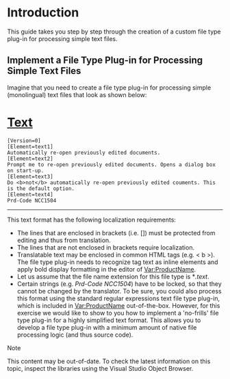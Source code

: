 Introduction
===

This guide takes you step by step through the creation of a custom file type plug-in for processing simple text files.

Implement a File Type Plug-in for Processing Simple Text Files
--

Imagine that you need to create a file type plug-in for processing simple (monolingual) text files that look as shown below:

# [Text](#tab/tabid-1)
```
[Version=0]
[Element=text1]
Automatically re-open previously edited documents. 
[Element=text2]
Prompt me to re-open previously edited documents. Opens a dialog box on start-up.
[Element=text3]
Do <b>not</b> automatically re-open previously edited couments. This is the default option.
[Element=text4]
Prd-Code NCC1504
```
***

This text format has the following localization requirements:
* The lines that are enclosed in brackets (i.e. []) must be protected from editing and thus from translation.
* The lines that are not enclosed in brackets require localization.
* Translatable text may be enclosed in common HTML tags (e.g. < b >). The file type plug-in needs to recognize tag text as inline elements and apply bold display formatting in the editor of <Var:ProductName>.
* Let us assume that the file name extension for this file type is **.text*.
* Certain strings (e.g. *Prd-Code NCC1504*) have to be locked, so that they cannot be changed by the translator.
To be sure, you could also process this format using the standard regular expressions text file type plug-in, which is included in <Var:ProductName> out-of-the-box. However, for this exercise we would like to show to you how to implement a 'no-frills' file type plug-in for a highly simplified text format. This allows you to develop a file type plug-in with a minimum amount of native file processing logic (and thus source code).

>[!NOTE]
>
> This content may be out-of-date. To check the latest information on this topic, inspect the libraries using the Visual Studio Object Browser.

